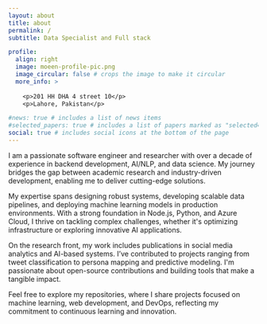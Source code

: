 ```yaml
---
layout: about
title: about
permalink: /
subtitle: Data Specialist and Full stack 

profile:
  align: right
  image: moeen-profile-pic.png
  image_circular: false # crops the image to make it circular
  more_info: >
    
    <p>201 HH DHA 4 street 10</p>
    <p>Lahore, Pakistan</p>

#news: true # includes a list of news items
#selected_papers: true # includes a list of papers marked as "selected={true}"
social: true # includes social icons at the bottom of the page
---
```


I am a passionate software engineer and researcher with over a decade of experience in backend development, AI/NLP, and data science. My journey bridges the gap between academic research and industry-driven development, enabling me to deliver cutting-edge solutions.

My expertise spans designing robust systems, developing scalable data pipelines, and deploying machine learning models in production environments. With a strong foundation in Node.js, Python, and Azure Cloud, I thrive on tackling complex challenges, whether it's optimizing infrastructure or exploring innovative AI applications.

On the research front, my work includes publications in social media analytics and AI-based systems. I’ve contributed to projects ranging from tweet classification to persona mapping and predictive modeling. I'm passionate about open-source contributions and building tools that make a tangible impact.

Feel free to explore my repositories, where I share projects focused on machine learning, web development, and DevOps, reflecting my commitment to continuous learning and innovation.
